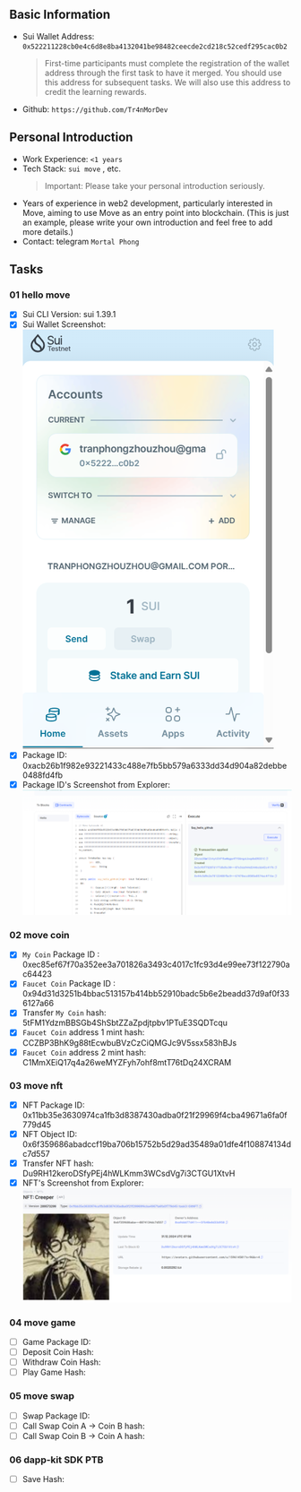 ## Basic Information

- Sui Wallet Address: `0x522211228cb0e4c6d8e8ba4132041be98482ceecde2cd218c52cedf295cac0b2`
  > First-time participants must complete the registration of the wallet address through the first task to have it merged. You should use this address for subsequent tasks. We will also use this address to credit the learning rewards.
- Github: `https://github.com/Tr4nMorDev`

## Personal Introduction

- Work Experience: `<1 years`
- Tech Stack: `sui move` , etc.
  > Important: Please take your personal introduction seriously.
- Years of experience in web2 development, particularly interested in Move, aiming to use Move as an entry point into blockchain. (This is just an example, please write your own introduction and feel free to add more details.)
- Contact: telegram `Mortal Phong`

## Tasks

### 01 hello move

- [x] Sui CLI Version: sui 1.39.1
- [x] Sui Wallet Screenshot: ![](images/image.png)
- [x] Package ID: 0xacb26b1f982e93221433c488e7fb5bb579a6333dd34d904a82debbe0488fd4fb
- [x] Package ID's Screenshot from Explorer: ![](images/image%20copy.png)

### 02 move coin

- [x] `My Coin` Package ID : 0xec85ef67f70a352ee3a701826a3493c4017c1fc93d4e99ee73f122790ac64423
- [x] `Faucet Coin` Package ID : 0x94d31d3251b4bbac513157b414bb52910badc5b6e2beadd37d9af0f336127a66
- [x] Transfer `My Coin` hash: 5tFM1YdzmBBSGb4ShSbtZZaZpdjtpbv1PTuE3SQDTcqu
- [x] `Faucet Coin` address 1 mint hash: CCZBP3BhK9g88tEcwbuBVzCzCiQMGJc9V5ssx583hBJs
- [x] `Faucet Coin` address 2 mint hash: C1MmXEiQ17q4a26weMYZFyh7ohf8mtT76tDq24XCRAM

### 03 move nft

- [x] NFT Package ID: 0x11bb35e3630974ca1fb3d8387430adba0f21f29969f4cba49671a6fa0f779d45
- [x] NFT Object ID: 0x6f359686abadccf19ba706b15752b5d29ad35489a01dfe4f108874134dc7d557
- [x] Transfer NFT hash: Du9RH12keroDSfyPEj4hWLKmm3WCsdVg7i3CTGU1XtvH
- [x] NFT's Screenshot from Explorer: ![](images/image%20copy%202.png)

### 04 move game

- [ ] Game Package ID:
- [ ] Deposit Coin Hash:
- [ ] Withdraw Coin Hash:
- [ ] Play Game Hash:

### 05 move swap

- [ ] Swap Package ID:
- [ ] Call Swap Coin A -> Coin B hash:
- [ ] Call Swap Coin B -> Coin A hash:

### 06 dapp-kit SDK PTB

- [ ] Save Hash:
